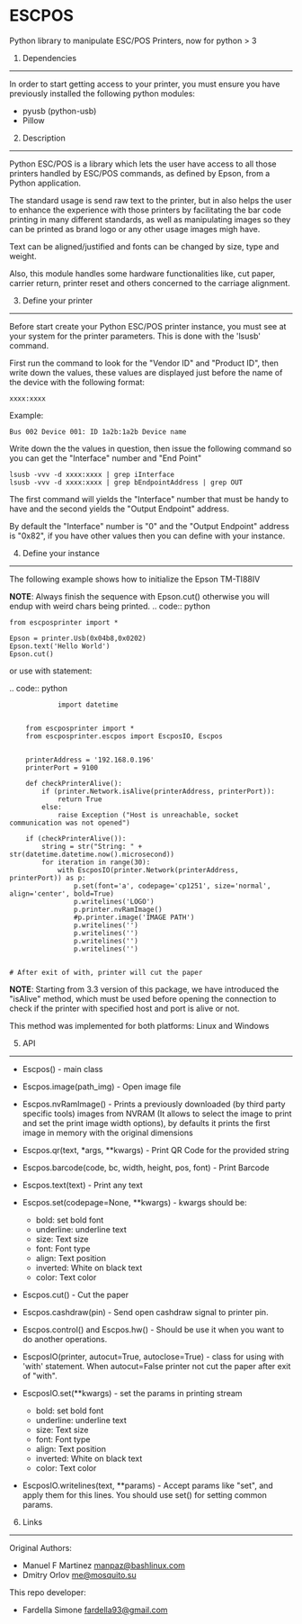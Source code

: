 ESCPOS
======

Python library to manipulate ESC/POS Printers, now for python > 3

1. Dependencies
---------------

In order to start getting access to your printer, you must ensure
you have previously installed the following python modules:

  * pyusb (python-usb)
  * Pillow

2. Description
--------------

Python ESC/POS is a library which lets the user have access to all
those printers handled by ESC/POS commands, as defined by Epson,
from a Python application.

The standard usage is send raw text to the printer, but in also
helps the user to enhance the experience with those printers by
facilitating the bar code printing in many different standards,
as well as manipulating images so they can be printed as brand
logo or any other usage images migh have.

Text can be aligned/justified and fonts can be changed by size,
type and weight.

Also, this module handles some hardware functionalities like, cut
paper, carrier return, printer reset and others concerned to the
carriage alignment.

3. Define your printer
----------------------

Before start create your Python ESC/POS printer instance, you must
see at your system for the printer parameters. This is done with
the 'lsusb' command.

First run the command to look for the "Vendor ID" and "Product ID",
then write down the values, these values are displayed just before
the name of the device with the following format:

    xxxx:xxxx

Example:

    Bus 002 Device 001: ID 1a2b:1a2b Device name

Write down the the values in question, then issue the following
command so you can get the "Interface" number and "End Point"

    lsusb -vvv -d xxxx:xxxx | grep iInterface
    lsusb -vvv -d xxxx:xxxx | grep bEndpointAddress | grep OUT

The first command will yields the "Interface" number that must
be handy to have and the second yields the "Output Endpoint"
address.

By default the "Interface" number is "0" and the "Output Endpoint"
address is "0x82",  if you have other values then you can define
with your instance.


4. Define your instance
-----------------------

The following example shows how to initialize the Epson TM-TI88IV

**NOTE**: Always finish the sequence with Epson.cut() otherwise you will endup with weird chars being printed.
.. code:: python

    from escposprinter import *

    Epson = printer.Usb(0x04b8,0x0202)
    Epson.text('Hello World')
    Epson.cut()




or use with statement:

.. code:: python

                import datetime


        from escposprinter import *
        from escposprinter.escpos import EscposIO, Escpos


        printerAddress = '192.168.0.196'
        printerPort = 9100

        def checkPrinterAlive():
            if (printer.Network.isAlive(printerAddress, printerPort)):
                return True
            else:
                raise Exception ("Host is unreachable, socket communication was not opened")

        if (checkPrinterAlive()):
            string = str("String: " + str(datetime.datetime.now().microsecond))
            for iteration in range(30):
                with EscposIO(printer.Network(printerAddress, printerPort)) as p:
                    p.set(font='a', codepage='cp1251', size='normal', align='center', bold=True)
                    p.writelines('LOGO')
                    p.printer.nvRamImage()
                    #p.printer.image('IMAGE PATH')
                    p.writelines('')
                    p.writelines('')
                    p.writelines('')
                    p.writelines('')


    # After exit of with, printer will cut the paper

**NOTE**: Starting from 3.3 version of this package, we have introduced the "isAlive" method, which must be used before opening the connection to check if the printer with specified host and port is alive or not.

This method was implemented for both platforms: Linux and Windows

5. API
------

* Escpos() - main class
* Escpos.image(path_img) - Open image file
* Escpos.nvRamImage() - Prints a previously downloaded (by third party specific tools) images from NVRAM (It allows to select the image to print and set the print image width options), by defaults it prints the first image in memory with the original dimensions
* Escpos.qr(text, \*args, \*\*kwargs) - Print QR Code for the provided string
* Escpos.barcode(code, bc, width, height, pos, font) - Print Barcode
* Escpos.text(text) - Print any text
* Escpos.set(codepage=None, \*\*kwargs) - kwargs should be:
    * bold:        set bold font
    * underline:   underline text
    * size:        Text size
    * font:        Font type
    * align:       Text position
    * inverted:    White on black text
    * color:       Text color

* Escpos.cut() - Cut the paper
* Escpos.cashdraw(pin) - Send open cashdraw signal to printer pin.
* Escpos.control() and Escpos.hw() - Should be use it when you want to do another operations.

* EscposIO(printer, autocut=True, autoclose=True) - class for using with 'with' statement. When autocut=False printer not cut the paper after exit of "with".
* EscposIO.set(\*\*kwargs) - set the params in printing stream
    * bold:        set bold font
    * underline:   underline text
    * size:        Text size
    * font:        Font type
    * align:       Text position
    * inverted:    White on black text
    * color:       Text color
* EscposIO.writelines(text, \*\*params) - Accept params like "set", and apply them for this lines. You should use set() for setting common params.



6. Links
--------

Original Authors:
* Manuel F Martinez <manpaz@bashlinux.com>
* Dmitry Orlov <me@mosquito.su>

This repo developer:
* Fardella Simone <fardella93@gmail.com>